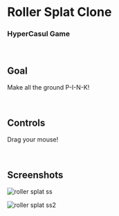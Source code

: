 # Roller Splat Clone

<h3> HyperCasul Game </h3> 

</br > 

## Goal
Make all the ground P-I-N-K!

</br > 

## Controls

Drag your mouse!

</br > 

## Screenshots


![roller splat ss](https://user-images.githubusercontent.com/72252419/212222935-38098004-3c9b-4a44-b068-062e5dea84ac.png)
</br > 

![roller splat ss2](https://user-images.githubusercontent.com/72252419/212222944-ba3b45b4-7951-4845-9d83-6c6b9e6cd9d0.png)
